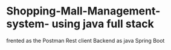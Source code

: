 # Shopping-Mall-Management-system- using java full stack 
frented as the Postman Rest client
Backend as java Spring Boot 
